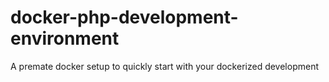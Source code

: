 # docker-php-development-environment
A premate docker setup to quickly start with your dockerized development
